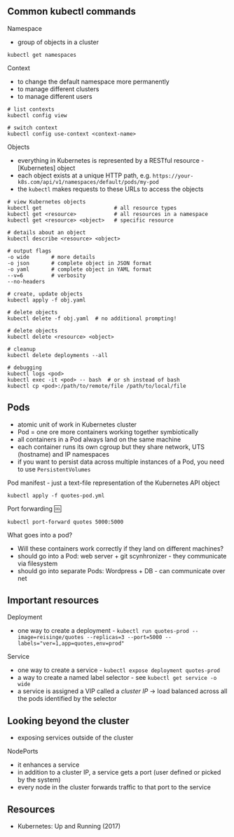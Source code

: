 ## Common kubectl commands

Namespace

* group of objects in a cluster

```
kubectl get namespaces
```

Context

* to change the default namespace more permanently
* to manage different clusters
* to manage different users

```
# list contexts
kubectl config view

# switch context
kubectl config use-context <context-name>
```

Objects

* everything in Kubernetes is represented by a RESTful resource - [Kubernetes] object
* each object exists at a unique HTTP path, e.g. `https://your-k8s.com/api/v1/namespaces/default/pods/my-pod`
* the `kubectl` makes requests to these URLs to access the objects

```
# view Kubernetes objects
kubectl get                       # all resource types
kubectl get <resource>            # all resources in a namespace
kubectl get <resource> <object>   # specific resource

# details about an object
kubectl describe <resource> <object>

# output flags
-o wide       # more details
-o json       # complete object in JSON format
-o yaml       # complete object in YAML format
--v=6         # verbosity
--no-headers

# create, update objects
kubectl apply -f obj.yaml

# delete objects
kubectl delete -f obj.yaml  # no additional prompting!

# delete objects
kubectl delete <resource> <object>

# cleanup
kubectl delete deployments --all

# debugging
kubectl logs <pod>
kubectl exec -it <pod> -- bash  # or sh instead of bash
kubectl cp <pod>:/path/to/remote/file /path/to/local/file
```

## Pods

* atomic unit of work in Kubernetes cluster
* Pod = one ore more containers working together symbiotically
* all containers in a Pod always land on the same machine
* each container runs its own cgroup but they share network, UTS (hostname) and IP namespaces
* if you want to persist data across multiple instances of a Pod, you need to use `PersistentVolumes`

Pod manifest - just a text-file representation of the Kubernetes API object

```
kubectl apply -f quotes-pod.yml
```

Port forwarding :cool:

```
kubectl port-forward quotes 5000:5000
```

What goes into a pod?

* Will these containers work correctly if they land on different machines?
* should go into a Pod: web server + git scynhronizer - they communicate via
    filesystem
* should go into separate Pods: Wordpress + DB - can communicate over net

## Important resources

Deployment

* one way to create a deployment - `kubectl run quotes-prod --image=reisinge/quotes --replicas=3 --port=5000 --labels="ver=1,app=quotes,env=prod"`

Service

* one way to create a service - `kubectl expose deployment quotes-prod`
* a way to create a named label selector - see `kubectl get service -o wide`
* a service is assigned a VIP called a *cluster IP* -> load balanced across all
    the pods identified by the selector

## Looking beyond the cluster

* exposing services outside of the cluster

NodePorts

* it enhances a service
* in addition to a cluster IP, a service gets a port (user defined or picked by
    the system)
* every node in the cluster forwards traffic to that port to the service

## Resources

* Kubernetes: Up and Running (2017)

